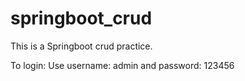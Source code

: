 # springboot_crud
This is a Springboot crud practice. 

To login:
Use username: admin
and password: 123456
